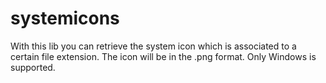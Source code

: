 # systemicons

With this lib you can retrieve the system icon which is associated
to a certain file extension. The icon will be in the .png format.
Only Windows is supported.
